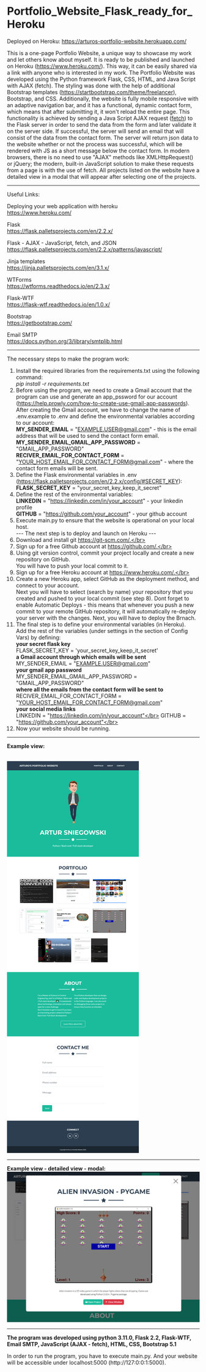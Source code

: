 # Portfolio_Website_Flask_ready_for_Heroku
Deployed on Heroku: https://arturos-portfolio-website.herokuapp.com/

This is a one-page Portfolio Website, a unique way to showcase my work and let others know about myself. It is ready to be published and launched on Heroku (https://www.heroku.com/). This way, it can be easily shared via a link with anyone who is interested in my work. The Portfolio Website was developed using the Python framework Flask, CSS, HTML, and Java Script with AJAX (fetch). The styling was done with the help of additional Bootstrap templates (https://startbootstrap.com/theme/freelancer), Bootstrap, and CSS. Additionally, the website is fully mobile responsive with an adaptive navigation bar, and it has a functional, dynamic contact form, which means that after submitting it, it won't reload the entire page. This functionality is achieved by sending a Java Script AJAX request ([fetch](https://developer.mozilla.org/en-US/docs/Web/API/Fetch_API)) to the Flask server in order to send the data from the form and later validate it on the server side. If successful, the server will send an email that will consist of the data from the contact form. The server will return json data to the website whether or not the process was successful, which will be rendered with JS as a short message below the contact form. In modern browsers, there is no need to use "AJAX" methods like XMLHttpRequest() or jQuery; the modern, built-in JavaScript solution to make these requests from a page is with the use of fetch. All projects listed on the website have a detailed view in a modal that will appear after selecting one of the projects.

---

Useful Links:

Deploying your web application with heroku </br>
https://www.heroku.com/ </br>

Flask</br>
https://flask.palletsprojects.com/en/2.2.x/</br>

Flask - AJAX - JavaScript, fetch, and JSON</br>
https://flask.palletsprojects.com/en/2.2.x/patterns/javascript/

Jinja templates</br>
https://jinja.palletsprojects.com/en/3.1.x/</br>

WTForms</br>
https://wtforms.readthedocs.io/en/2.3.x/</br>

Flask-WTF</br>
https://flask-wtf.readthedocs.io/en/1.0.x/</br>

Bootstrap </br>
https://getbootstrap.com/ </br>

Email SMTP </br>
https://docs.python.org/3/library/smtplib.html </br>


---

The necessary steps to make the program work:</br>
1. Install the required libraries from the requirements.txt using the following command: </br>
*pip install -r requirements.txt*</br>
2. Before using the program, we need to create a Gmail account that the program can use and generate an app_pssword for our account (https://help.prowly.com/how-to-create-use-gmail-app-passwords). After creating the Gmail account, we have to change the name of .env.example to .env and define the environmental variables according to our account:</br>
**MY_SENDER_EMAIL** = "EXAMPLE.USER@gmail.com" - this is the email address that will be used to send the contact form email.</br>
**MY_SENDER_EMAIL_GMAIL_APP_PASSWORD** = "GMAIL_APP_PASSWORD"</br>
**RECIVER_EMAIL_FOR_CONTACT_FORM** = "YOUR_HOST_EMAIL_FOR_CONTACT_FORM@gmail.com" - where the contact form emails will be sent.</br>
3. Define the Flask environmental variables in .env (https://flask.palletsprojects.com/en/2.2.x/config/#SECRET_KEY):</br>
**FLASK_SECRET_KEY** = "your_secret_key_keep_it_secret"</br>
4. Define the rest of the environmental variables:</br>
**LINKEDIN** = "https://linkedin.com/in/your_account" - your linkedin profile</br>
**GITHUB** = "https://github.com/your_account" - your github account</br>
5. Execute main.py to ensure that the website is operational on your local host.</br>
--- The next step is to deploy and launch on Heroku ---</br>
6. Download and install git https://git-scm.com/.</br>
7. Sign up for a free Github account at https://github.com/.</br>
8. Using git version control, commit your project locally and create a new repository on GitHub.</br>
You will have to push your local commit to it.</br>
9. Sign up for a free Heroku account at https://www.heroku.com/.</br>
10. Create a new Heroku app, select GitHub as the deployment method, and connect to your account.</br>
Next you will have to select (search by name) your repository that you created and pushed to your local commit (see step 8). Dont forget to enable Automatic Deploys - this means that whenever you push a new commit to your remote GitHub repository, it will automatically re-deploy your server with the changes. Next, you will have to deploy the Brnach.</br>
11. The final step is to define your environmental variables (in Heroku).</br>
Add the rest of the variables (under settings in the section of Config Vars) by defining:</br>
**your secret flask key**</br>
FLASK_SECRET_KEY = 'your_secret_key_keep_it_secret'</br>
**a Gmail account through which emails will be sent**</br>
MY_SENDER_EMAIL = "EXAMPLE.USER@gmail.com"</br>
**your gmail app password**</br>
MY_SENDER_EMAIL_GMAIL_APP_PASSWORD = "GMAIL_APP_PASSWORD"</br>
**where all the emails from the contact form will be sent to**</br>
RECIVER_EMAIL_FOR_CONTACT_FORM = "YOUR_HOST_EMAIL_FOR_CONTACT_FORM@gmail.com"</br>
**your social media links**</br>
LINKEDIN = "https://linkedin.com/in/your_account"</br>
GITHUB = "https://github.com/your_account"</br>
12. Now your website should be running.</br>

---

**Example view:**</br>
</br>

![Screenshot](docs/img/01_website_view.png)</br>

---

**Example view - detailed view - modal:**</br>
![Screenshot](docs/img/02_website_view_modal_portfolio.png)</br>

---

**The program was developed using python 3.11.0, Flask 2.2, Flask-WTF, Email SMTP, JavaScript (AJAX - fetch), HTML, CSS, Bootstrap 5.1**

In order to run the program, you have to execute main.py.
And your website will be accessible under localhost:5000 (http://127:0:0:1:5000).